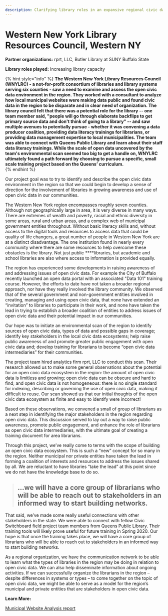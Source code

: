 ```yaml
---
description: Clarifying library roles in an expansive regional civic data ecosystem
---
```


# Western New York Library Resources Council, Western NY

**Partner organizations:** rprt, LLC, Butler Library at SUNY Buffalo State

**Library roles played:** Increasing library capacity

{% hint style="info" %}
**The Western New York Library Resources Council \(WNYLRC\) - a not-for-profit consortium of libraries and library systems serving six counties -  saw a need to examine and assess the open civic data environment in the region.  They worked with a consultant to analyze how local municipal websites were making data public and found civic data in the region to be disparate and in clear need of organization. The library council felt that there was a potential role for the library -- one team member said, "people will go through elaborate backflips to get primary source data and don't think of going to a library" -- and saw multiple avenues to potentially pursue - whether it was convening a data producer coalition, providing data literacy trainings for librarians, or providing data management expertise to local municipalities. The team was able to connect with Queens Public Library and learn about their staff data literacy trainings. While the scale of open data uncovered by the team's environmental scan seemed too big to get a handle on, WNYLRC ultimately found a path forward by choosing to pursue a specific, small scale training project based on the Queens’ curriculum.**  
{% endhint %}

Our project goal was to try to identify and describe the open civic data environment in the region so that we could begin to develop a sense of direction for the involvement of libraries in growing awareness and use of open civic data in our communities.

The Western New York region encompasses roughly seven counties. Although not geographically large in area, it is very diverse in many ways. There are extremes of wealth and poverty, racial and ethnic diversity in some areas, rural and urban areas, and a complex web of municipal government entities throughout. Without basic literacy skills and, without access to the digital tools and resources to access data that could be quality of life changers, a great number of people in Western New York are at a distinct disadvantage. The one institution found in nearly every community where there are some resources to help overcome these obstacles is the library. Not just public ****libraries, but academic and school libraries are also where access to information is provided equally.

The region has experienced some developments in raising awareness of and addressing issues of open civic data. For example the City of Buffalo recently launched an open data portal with an associated "Data 101" training course.  However, the efforts to date have not taken a broader regional approach, nor have they really involved the library community. We observed that of the several government and non-government entities involved in creating, managing and using open civic data, that none have extended an “invitation” to libraries to participate in their work, and none have taken the lead in trying to establish a broader coalition of entities to address issues of open civic data and their potential impact in our communities.  

Our hope was to  initiate an environmental scan of the region to identify sources of open civic data, types of data and possible gaps in coverage; identify key stakeholders in the local civic data ecosystems; help raise public awareness of and promote greater public engagement with open civic data and; develop training for librarians to become “open civic data intermediaries” for their communities.

The project team hired analytics firm rprt, LLC to conduct this scan. Their research allowed us to make some general observations about the potential for an open civic data ecosystem in the region: the amount of open civic data is limitless and growing; open civic data can be obscure and hard to find; and open civic data is not homogeneous: there is no single standard for indexing, describing or governing the use of open civic data, making it difficult to reuse. Our scan showed us that our initial thoughts of the open civic data ecosystem as finite and easy to identify were incorrect!

Based on these observations, we  convened a small of group of librarians as a next step in identifying the major stakeholders in the region regarding open civic data. This discussion served to lay out a way to raise public awareness, promote public engagement, and enhance the role of librarians as open civic data intermediaries, with the ultimate goal of creating a training document for area librarians. 

Through this project, we’ve really come to terms with the scope of building an open civic data ecosystem. This is such a “new” concept for so many in the region.  Neither municipal nor private entities have taken the lead in forming a coalition of interests and resources to address the issues shared by all. We are reluctant to have libraries “take the lead” at this point since we do not have the knowledge base to do so.

> ## ...we will have a core group of librarians who will be able to reach out to stakeholders in an informed way to start building networks.

That said, we’ve made some really useful connections with other stakeholders in the state. We were able to connect with fellow Civic Switchboard field project team members from Queens Public Library. Their training tools will likely prove useful for future training in Spring 2020. Our hope is that once the training takes place, we will have a core group of librarians who will be able to reach out to stakeholders in an informed way to start building networks. 

As a regional organization, we have the communication network to be able to learn what the types of libraries in the region may be doing in relation to open civic data. We can also help disseminate information about ongoing activities. If we can successfully organize the librarians in the region – despite differences in systems or types – to come together on the topic of open civic data, we might be able to serve as a model for the region’s municipal and private entities that are stakeholders in open civic data.

**Learn More:**

[Municipal Website Analysis report](https://drive.google.com/file/d/1pqzRY--A3D69nM8CvqNj3mjhqoydFZBQ/view)  


